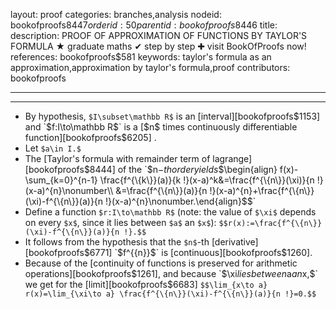 layout: proof
categories: branches,analysis
nodeid: bookofproofs$8447
orderid: 50
parentid: bookofproofs$8446
title: 
description: PROOF OF APPROXIMATION OF FUNCTIONS BY TAYLOR'S FORMULA &#9733; graduate maths &#10004; step by step &#10010; visit BookOfProofs now!
references: bookofproofs$581
keywords: taylor's formula as an approximation,approximation by taylor's formula,proof
contributors: bookofproofs

---


---

* By hypothesis, `$I\subset\mathbb R$` is an [interval][bookofproofs$1153] and `$f:I\to\mathbb R$` is a [$n$ times continuously differentiable function][bookofproofs$6205] .
* Let `$a\in I.$` 
* The [Taylor's formula with remainder term of lagrange][bookofproofs$8444] of the `$n$`-th order yields
`$$\begin{align}
f(x)-\sum_{k=0}^{n-1} \frac{f^{\{k\}}(a)}{k !}(x-a)^k&=\frac{f^{\{n\}}(\xi)}{n !}(x-a)^{n}\nonumber\\
&=\frac{f^{\{n\}}(a)}{n !}(x-a)^{n}+\frac{f^{\{n\}}(\xi)-f^{\{n\}}(a)}{n !}(x-a)^{n}\nonumber.\end{align}$$`
* Define a function `$r:I\to\mathbb R$` (note: the value of `$\xi$` depends on every `$x$`, since it lies between `$a$` an `$x$`): `$$r(x):=\frac{f^{\{n\}}(\xi)-f^{\{n\}}(a)}{n !}.$$`
* It follows from the hypothesis that the `$n$`-th [derivative][bookofproofs$6771] `$f^{\{n\}}$` is [continuous][bookofproofs$1260].
* Because of the [continuity of functions is preserved for arithmetic operations][bookofproofs$1261], and because `$\xi$` lies between `$a$` an `$x,$` we get for the [limit][bookofproofs$6683] `$$\lim_{x\to a} r(x)=\lim_{\xi\to a} \frac{f^{\{n\}}(\xi)-f^{\{n\}}(a)}{n !}=0.$$`
